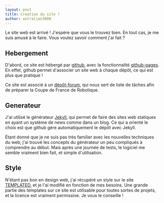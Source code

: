 ```yaml
---
layout: post
title: Creation du site !
author: astralien3000
---
```


Le site web est arrivé !
J'espère que vous le trouvez bien.
En tout cas, je me suis amusé à le faire.
Vous voulez savoir comment j'ai fait ?

<!--more-->

## Hebergement

D'abord, ce site est hébergé par [github](https://github.com/), avec la fonctionnalité [github-pages](https://pages.github.com/). En effet, github permet d'associer un site web à chaque dépôt, ce qui est plus que pratique !

Ce site est associé à un [dépôt-forum](https://github.com/astralien3000/projet2016/issues), qui nous sert de liste de tâches afin de préparer la Coupe de France de Robotique.

## Generateur

J'ai utilisé le générateur [Jekyll](http://jekyllrb.com/), qui permet de faire des sites web statiques en ayant un système de news comme dans un blog. Ce qui a orienté le choix est que github gère automatiquement le dépôt avec Jekyll.

Étant donné que je ne suis pas très familier avec les nouvelles techniques du web, j'ai trouvé les concepts du générateur un peu compliqués à comprendre au début. Mais après une journée de tests, le logiciel me semble vraiment bien fait, et simple d'utilisation.

## Style

N'étant pas bon en design web, j'ai récupéré un style sur le site [TEMPLATED](http://templated.co/), et je l'ai modifié en fonction de mes besoins. Une grande partie des templates sur ce site est utilisable pour toutes sortes de projets, et la licence est vraiment permissive. Je vous le conseille !
